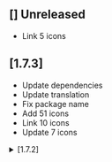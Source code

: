 ## [] Unreleased
* Link 5 icons

## [1.7.3] 
* Update dependencies
* Update translation
* Fix package name
* Add 51 icons
* Link 10 icons
* Update 7 icons

<details>
<summary>[1.7.2]</summary>
* Update dependencies
* Update translation
* Add czech and slovak language
* Add 20 new icons
* Update 4 icons
* Link 2 icons
</details>



